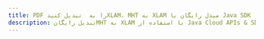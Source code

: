 ---title: PDF را به  تبدیل کنیدXLAM، MHT به XLAM مبدل رایگان یا Java SDKdescription: تبدیل رایگانMHT به XLAM با استفاده از Java Cloud APIs & SDK همچنین اسناد PDF را در Cloud ایجاد، ویرایش و رندر کنید.---